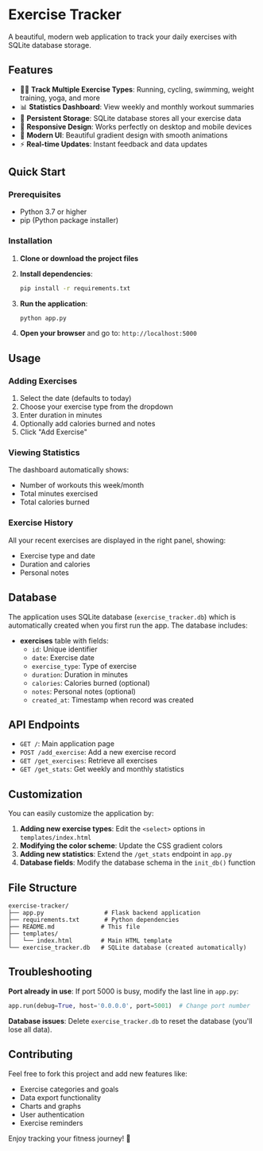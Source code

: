 # Exercise Tracker

A beautiful, modern web application to track your daily exercises with SQLite database storage.

## Features

- 🏃‍♂️ **Track Multiple Exercise Types**: Running, cycling, swimming, weight training, yoga, and more
- 📊 **Statistics Dashboard**: View weekly and monthly workout summaries
- 💾 **Persistent Storage**: SQLite database stores all your exercise data
- 📱 **Responsive Design**: Works perfectly on desktop and mobile devices
- 🎨 **Modern UI**: Beautiful gradient design with smooth animations
- ⚡ **Real-time Updates**: Instant feedback and data updates

## Quick Start

### Prerequisites
- Python 3.7 or higher
- pip (Python package installer)

### Installation

1. **Clone or download the project files**
2. **Install dependencies**:
   ```bash
   pip install -r requirements.txt
   ```

3. **Run the application**:
   ```bash
   python app.py
   ```

4. **Open your browser** and go to: `http://localhost:5000`

## Usage

### Adding Exercises
1. Select the date (defaults to today)
2. Choose your exercise type from the dropdown
3. Enter duration in minutes
4. Optionally add calories burned and notes
5. Click "Add Exercise"

### Viewing Statistics
The dashboard automatically shows:
- Number of workouts this week/month
- Total minutes exercised
- Total calories burned

### Exercise History
All your recent exercises are displayed in the right panel, showing:
- Exercise type and date
- Duration and calories
- Personal notes

## Database

The application uses SQLite database (`exercise_tracker.db`) which is automatically created when you first run the app. The database includes:

- **exercises** table with fields:
  - `id`: Unique identifier
  - `date`: Exercise date
  - `exercise_type`: Type of exercise
  - `duration`: Duration in minutes
  - `calories`: Calories burned (optional)
  - `notes`: Personal notes (optional)
  - `created_at`: Timestamp when record was created

## API Endpoints

- `GET /`: Main application page
- `POST /add_exercise`: Add a new exercise record
- `GET /get_exercises`: Retrieve all exercises
- `GET /get_stats`: Get weekly and monthly statistics

## Customization

You can easily customize the application by:

1. **Adding new exercise types**: Edit the `<select>` options in `templates/index.html`
2. **Modifying the color scheme**: Update the CSS gradient colors
3. **Adding new statistics**: Extend the `/get_stats` endpoint in `app.py`
4. **Database fields**: Modify the database schema in the `init_db()` function

## File Structure

```
exercise-tracker/
├── app.py                 # Flask backend application
├── requirements.txt       # Python dependencies
├── README.md             # This file
├── templates/
│   └── index.html        # Main HTML template
└── exercise_tracker.db   # SQLite database (created automatically)
```

## Troubleshooting

**Port already in use**: If port 5000 is busy, modify the last line in `app.py`:
```python
app.run(debug=True, host='0.0.0.0', port=5001)  # Change port number
```

**Database issues**: Delete `exercise_tracker.db` to reset the database (you'll lose all data).

## Contributing

Feel free to fork this project and add new features like:
- Exercise categories and goals
- Data export functionality
- Charts and graphs
- User authentication
- Exercise reminders

Enjoy tracking your fitness journey! 💪
